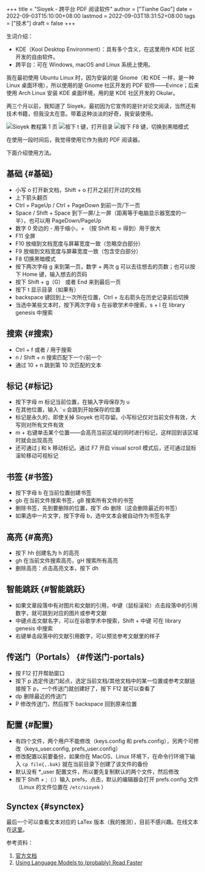 +++
title = "Sioyek - 跨平台 PDF 阅读软件"
author = ["Tianhe Gao"]
date = 2022-09-03T15:10:00+08:00
lastmod = 2022-09-03T18:31:52+08:00
tags = ["技术"]
draft = false
+++

生词介绍：

-   KDE（Kool Desktop Environment）：具有多个含义，在这里用作 KDE 社区开发的自由软件。
-   跨平台：可在 Windows, macOS and Linux 系统上使用。

我在最初使用 Ubuntu Linux 时，因为安装的是 Gnome（和 KDE 一样，是一种 Linux 桌面环境），所以使用的是 Gnome 社区开发的 PDF 软件——Evince；后来使用 Arch Linux 安装 KDE 桌面环境，用的是 KDE 社区开发的 Okular。

两三个月以前，我知道了 Sioyek，最初因为它宣传的是针对论文阅读，当然还有技术书籍，但我没太在意。带着这种淡淡的好奇，我安装使用。

![](/images/pdf-sioyek-0.png "Sioyek 教程第 1 页")
![](/images/pdf-sioyek-1.png "按下 t 键，打开目录")
![](/images/pdf-sioyek-2.png "按下 F8 键，切换到黑暗模式")

在使用一段时间后，我觉得使用它作为我的 PDF 阅读器。

下面介绍使用方法。


## 基础 {#基础}

-   小写 o 打开新文档，Shift + o 打开之前打开过的文档
-   上下箭头翻页
-   Ctrl + PageUp / Ctrl + PageDown 到前一页/下一页
-   Space / Shift + Space 到下一屏/上一屏（距离等于电脑显示器宽度的一半），也可以用 PageDown/PageUp
-   数字 0 旁边的 - 用于缩小，+ （按 Shift 和 = 得到）用于放大
-   F11 全屏
-   F10 放缩到文档宽度与屏幕宽度一致（忽略空白部分）
-   F9 放缩到文档宽度与屏幕宽度一致（包含空白部分）
-   F8 切换黑暗模式
-   按下两次字母 g 来到第一页，数字 + 两次 g 可以去往想去的页数；也可以按下 Home 键，输入想去的页码
-   按下 Shift + g（G） 或者 End 来到最后一页
-   按下 t 显示目录（如果有）
-   backspace 键回到上一次所在位置，Ctrl + 左右箭头在历史记录前后切换
-   当选中某些文本时，按下两次字母 s 在谷歌学术中搜索，s + l 在 library genesis 中搜索


## 搜索 {#搜索}

-   Ctrl + f 或者 / 用于搜索
-   n / Shift + n 搜索匹配下一个/前一个
-   通过 10 + n 跳到第 10 次匹配的文本


## 标记 {#标记}

-   按下字母 m 标记当前位置，在输入字母保存为 u
-   在其他位置，输入 `` `u `` 会跳到开始保存的位置
-   标记是永久的，即使关掉 Sioyek 也可存留。小写标记仅对当前文件有效，大写则对所有文件有效
-   m + 右键单击某个位置——会高亮当前区域的同时进行标记，这样回到该区域时就会出现高亮
-   还可通过 j 和 k 移动标记。通过 F7 开启 visual scroll 模式后，还可通过鼠标滚轮移动可视标记


## 书签 {#书签}

-   按下字母 b 在当前位置创建书签
-   gb 在当前文件搜索书签，gB 搜索所有文件的书签
-   删除书签，先到要删除的位置，按下 db 删除（这会删除最近的书签）
-   如果选中一片文字，按下字母 b，选中文本会被自动作为书签名字


## 高亮 {#高亮}

-   按下 hh 创建名为 h 的高亮
-   gh 在当前文件搜索高亮，gH 搜索所有高亮
-   删除高亮：点击高亮文本，按下 dh


## 智能跳跃 {#智能跳跃}

-   如果文章段落中有对图片和文献的引用，中键（鼠标滚轮）点击段落中的引用数字，就可跳到对应的图片或参考文献
-   中键点击文献名字，可以在谷歌学术中搜索，Shift + 中键 可在 library genesis 中搜索
-   右键单击段落中的文献引用数字，可以预览参考文献里的样子


## 传送门（Portals） {#传送门-portals}

-   按 F12 打开帮助窗口
-   按下 p 选定传送门起点，选定当前文档/其他文档中的某一位置或参考文献链接按下 p，一个传送门就创建好了，按下 F12 就可以查看了
-   dp 删除最近的传送门
-   P 修改传送门，然后按下 backspace 回到原来位置


## 配置 {#配置}

-   有四个文件，两个用户不能修改（keys.config 和 prefs.config），另两个可修改（keys_user.config, prefs_user.config）
-   修改配置以前要备份，如果你在 MacOS、Linux 环境下，在命令行环境下输入 `cp file{,.bak}` 就在当前目录下创建了该文件的备份
-   默认没有 \*_user 配置文件，所以要先复制默认的两个文件，然后修改
-   按下 Shift + ;（:）输入 prefs，点击，默认的编辑器会打开 prefs.config 文件（Linux 的文件位置在 `/etc/sioyek` ）


## Synctex {#synctex}

最后一个可以查看文本对应的 LaTex 版本（我的推测），目前不感兴趣。在线文本在[这里](https://sioyek-documentation.readthedocs.io/en/latest/usage.html#synctex)。

参考资料：

1.  [官方文档](https://sioyek-documentation.readthedocs.io/en/latest/index.html)
2.  [Using Language Models to (probably) Read Faster](https://ahrm.github.io/jekyll/update/2022/04/14/using-languge-models-to-read-faster.html)